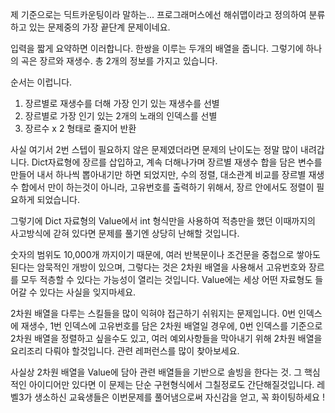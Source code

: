 제 기준으로는 딕트카운팅이라 말하는... 프로그래머스에선 해쉬맵이라고 정의하여 
분류하고 있는 문제중의 가장 끝단계 문제이네요.

입력을 짧게 요약하면 이러합니다.
한쌍을 이루는 두개의 배열을 줍니다. 그렇기에 하나의 곡은 장르와 재생수. 총 2개의 정보를
가지고 있습니다.

순서는 이럽니다. 
1. 장르별로 재생수를 더해 가장 인기 있는 재생수를 선별
2. 장르별로 가장 인기 있는 2개의 노래의 인덱스를 선별
3. 장르수 x 2 형태로 줄지어 반환

사실 여기서 2번 스텝이 필요하지 않은 문제였더라면 문제의 난이도는 정말 많이 내려갑니다.
Dict자료형에 장르를 삽입하고, 계속 더해나가며 장르별 재생수 합을 담은 변수를 만들어 내서 
하나씩 뽑아내기만 하면 되었지만, 수의 정렬, 대소관계 비교를 장르별 재생수 합에서 만이 하는것이
아니라, 고유번호를 출력하기 위해서, 장르 안에서도 정렬이 필요하게 되었습니다.

그렇기에 Dict 자료형의 Value에서 int 형식만을 사용하여
적층만을 했던 이때까지의 사고방식에 갇혀 있다면 문제를 풀기엔 상당히 난해할 것입니다.

숫자의 범위도 10,000개 까지이기 때문에, 여러 반복문이나 조건문을 중첩으로 쌓아도 된다는
암묵적인 개방이 있으며, 그렇다는 것은 2차원 배열을 사용해서 고유번호와 장르를 모두 적층할 수 있다는 가능성이 
열리는 것입니다. Value에는 세상 어떤 자료형도 들어갈 수 있다는 사실을 잊지마세요.

2차원 배열을 다루는 스킬들을 많이 익혀야 접근하기 쉬워지는 문제입니다.
0번 인덱스에 재생수, 1번 인덱스에 고유번호를 담은 2차원 배열일 경우에, 0번 인덱스를 
기준으로 2차원 배열을 정렬하고 싶을수도 있고, 여러 예외사항들을 막아내기 위해
2차원 배열을 요리조리 다뤄야 할것입니다. 관련 레퍼런스를 많이 찾아보세요.

사실상 2차원 배열을 Value에 담아 관련 배열들을 기반으로 솔빙을 한다는 것.
그 핵심적인 아이디어만 있다면 이 문제는 단순 구현형식에서 그칠정로도 간단해질것입니다.
레벨3가 생소하신 교육생들은 이번문제를 풀어냄으로써 자신감을 얻고, 꼭 화이팅하세요 !
